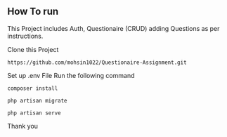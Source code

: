 

## How To run 

This Project includes Auth, Questionaire (CRUD) adding Questions as per instructions.

Clone this Project 
```
https://github.com/mohsin1022/Questionaire-Assignment.git
```
Set up .env File
Run the following command

```
composer install
```

```
php artisan migrate

```
```
php artisan serve
```

Thank you